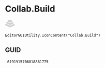 # Collab.Build
![](/img/Collab.Build.png)

``` CSharp
EditorGUIUtility.IconContent("Collab.Build")
```
## GUID
```
-6191915706818861775
```

